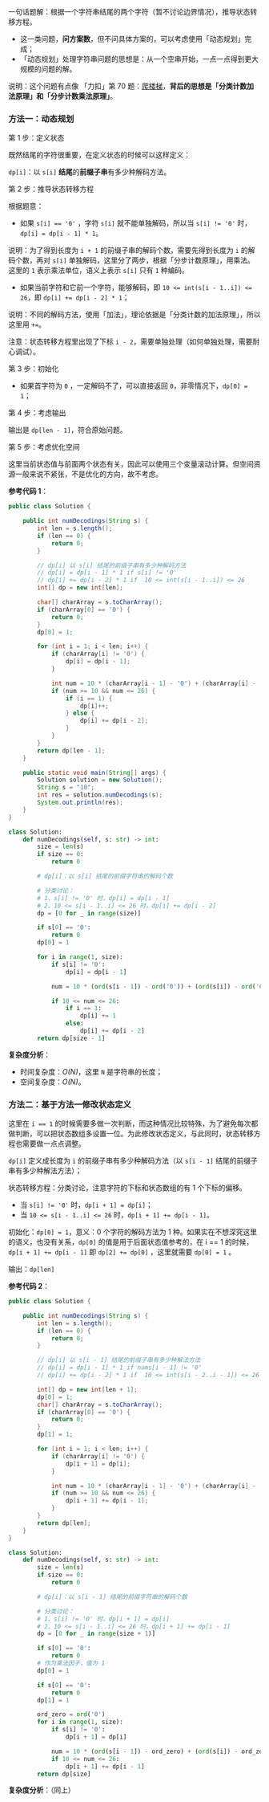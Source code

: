
一句话题解：根据一个字符串结尾的两个字符（暂不讨论边界情况），推导状态转移方程。


+ 这一类问题，**问方案数**，但不问具体方案的，可以考虑使用「动态规划」完成；
+ 「动态规划」处理字符串问题的思想是：从一个空串开始，一点一点得到更大规模的问题的解。


说明：这个问题有点像 「力扣」第 70 题：[爬楼梯](https://leetcode-cn.com/problems/climbing-stairs/)，**背后的思想是「分类计数加法原理」和「分步计数乘法原理」**。

### 方法一：动态规划

第 1 步：定义状态

既然结尾的字符很重要，在定义状态的时候可以这样定义：

`dp[i]`：以 `s[i]` **结尾**的**前缀子串**有多少种解码方法。

第 2 步：推导状态转移方程


根据题意：

+ 如果 `s[i] == '0'` ，字符 `s[i]` 就不能单独解码，所以当 `s[i] != '0'` 时，`dp[i] = dp[i - 1] * 1`。

说明：为了得到长度为 `i + 1` 的前缀子串的解码个数，需要先得到长度为 `i` 的解码个数，再对 `s[i]` 单独解码，这里分了两步，根据「分步计数原理」，用乘法。这里的 `1` 表示乘法单位，语义上表示 `s[i]` 只有 `1` 种编码。


+ 如果当前字符和它前一个字符，能够解码，即 `10 <= int(s[i - 1..i]) <= 26`，即 `dp[i] += dp[i - 2] * 1`；

说明：不同的解码方法，使用「加法」，理论依据是「分类计数的加法原理」，所以这里用 `+=`。
        

注意：状态转移方程里出现了下标 `i - 2`，需要单独处理（如何单独处理，需要耐心调试）。

第 3 步：初始化

+ 如果首字符为 `0` ，一定解码不了，可以直接返回 `0`，非零情况下，`dp[0] = 1`；

第 4 步：考虑输出

输出是 `dp[len - 1]`，符合原始问题。

第 5 步：考虑优化空间

这里当前状态值与前面两个状态有关，因此可以使用三个变量滚动计算。但空间资源一般来说不紧张，不是优化的方向，故不考虑。



**参考代码 1**：

```Java []
public class Solution {

    public int numDecodings(String s) {
        int len = s.length();
        if (len == 0) {
            return 0;
        }

        // dp[i] 以 s[i] 结尾的前缀子串有多少种解码方法
        // dp[i] = dp[i - 1] * 1 if s[i] != '0'
        // dp[i] += dp[i - 2] * 1 if  10 <= int(s[i - 1..i]) <= 26
        int[] dp = new int[len];

        char[] charArray = s.toCharArray();
        if (charArray[0] == '0') {
            return 0;
        }
        dp[0] = 1;

        for (int i = 1; i < len; i++) {
            if (charArray[i] != '0') {
                dp[i] = dp[i - 1];
            }

            int num = 10 * (charArray[i - 1] - '0') + (charArray[i] - '0');
            if (num >= 10 && num <= 26) {
                if (i == 1) {
                    dp[i]++;
                } else {
                    dp[i] += dp[i - 2];
                }
            }
        }
        return dp[len - 1];
    }

    public static void main(String[] args) {
        Solution solution = new Solution();
        String s = "10";
        int res = solution.numDecodings(s);
        System.out.println(res);
    }
}
```
```Python []
class Solution:
    def numDecodings(self, s: str) -> int:
        size = len(s)
        if size == 0:
            return 0

        # dp[i]：以 s[i] 结尾的前缀字符串的解码个数

        # 分类讨论：
        # 1、s[i] != '0' 时，dp[i] = dp[i - 1]
        # 2、10 <= s[i - 1..i] <= 26 时，dp[i] += dp[i - 2]
        dp = [0 for _ in range(size)]

        if s[0] == '0':
            return 0
        dp[0] = 1

        for i in range(1, size):
            if s[i] != '0':
                dp[i] = dp[i - 1]

            num = 10 * (ord(s[i - 1]) - ord('0')) + (ord(s[i]) - ord('0'))

            if 10 <= num <= 26:
                if i == 1:
                    dp[i] += 1
                else:
                    dp[i] += dp[i - 2]
        return dp[size - 1]
```

**复杂度分析**：

+ 时间复杂度：*O(N)*，这里 `N` 是字符串的长度；
+ 空间复杂度：*O(N)*。


### 方法二：基于方法一修改状态定义

这里在 `i == 1` 的时候需要多做一次判断，而这种情况比较特殊，为了避免每次都做判断，可以把状态数组多设置一位。为此修改状态定义，与此同时，状态转移方程也需要做一点点调整。

`dp[i]` 定义成长度为 `i` 的前缀子串有多少种解码方法（以 `s[i - 1]` 结尾的前缀子串有多少种解法方法）；

状态转移方程：分类讨论，注意字符的下标和状态数组的有 1 个下标的偏移。

+ 当 `s[i] != '0'` 时，`dp[i + 1] = dp[i]`；
+ 当 `10 <= s[i - 1..i] <= 26` 时，`dp[i + 1] += dp[i - 1]`。

初始化：`dp[0] = 1`，意义：0 个字符的解码方法为 1 种。如果实在不想深究这里的语义，也没有关系，`dp[0]` 的值是用于后面状态值参考的，在 i == 1 的时候，`dp[i + 1] += dp[i - 1]` 即 `dp[2] += dp[0]` ，这里就需要 `dp[0] = 1` 。

输出：`dp[len]`

**参考代码 2**：

```Java []
public class Solution {

    public int numDecodings(String s) {
        int len = s.length();
        if (len == 0) {
            return 0;
        }

        // dp[i] 以 s[i - 1] 结尾的前缀子串有多少种解法方法
        // dp[i] = dp[i - 1] * 1 if nums[i - 1] != '0'
        // dp[i] += dp[i - 2] * 1 if  10 <= int(s[i - 2..i - 1]) <= 26

        int[] dp = new int[len + 1];
        dp[0] = 1;
        char[] charArray = s.toCharArray();
        if (charArray[0] == '0') {
            return 0;
        }
        dp[1] = 1;

        for (int i = 1; i < len; i++) {
            if (charArray[i] != '0') {
                dp[i + 1] = dp[i];
            }

            int num = 10 * (charArray[i - 1] - '0') + (charArray[i] - '0');
            if (num >= 10 && num <= 26) {
                dp[i + 1] += dp[i - 1];
            }
        }
        return dp[len];
    }
}
```
```Python []
class Solution:
    def numDecodings(self, s: str) -> int:
        size = len(s)
        if size == 0:
            return 0

        # dp[i]：以 s[i - 1] 结尾的前缀字符串的解码个数

        # 分类讨论：
        # 1、s[i] != '0' 时，dp[i + 1] = dp[i]
        # 2、10 <= s[i - 1..i] <= 26 时，dp[i + 1] += dp[i - 1]
        dp = [0 for _ in range(size + 1)]

        if s[0] == '0':
            return 0
        # 作为乘法因子，值为 1
        dp[0] = 1

        if s[0] == '0':
            return 0
        dp[1] = 1

        ord_zero = ord('0')
        for i in range(1, size):
            if s[i] != '0':
                dp[i + 1] = dp[i]

            num = 10 * (ord(s[i - 1]) - ord_zero) + (ord(s[i]) - ord_zero)
            if 10 <= num <= 26:
                dp[i + 1] += dp[i - 1]
        return dp[size]
```

**复杂度分析**：（同上）